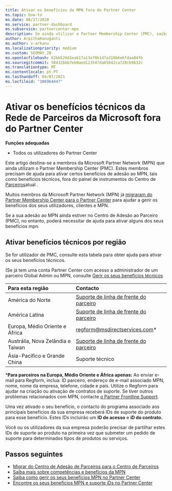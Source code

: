 ```yaml
---
title: Ativar os benefícios da MPN fora do Partner Center
ms.topic: how-to
ms.date: 08/27/2020
ms.service: partner-dashboard
ms.subservice: partnercenter-mpn
description: Se ainda utilizar o Partner Membership Center (PMC), saiba quem contactar para ajudar a ativar os seus benefícios de suporte técnico MPN e dar-lhe iDs de suporte benéficos.
author: ArpithaKanuganti
ms.author: v-arkanu
ms.localizationpriority: medium
ms.custom: SEOMAY.20
ms.openlocfilehash: 62bb526d1eab17a13e70b147a318b6e6fdaa84fb
ms.sourcegitcommit: 58432bbb7eb0aed123547da65642ca728cb9b32c
ms.translationtype: MT
ms.contentlocale: pt-PT
ms.lasthandoff: 04/07/2021
ms.locfileid: "106964447"
---
```

# <a name="activate-microsoft-partner-network-technical-benefits-outside-of-partner-center"></a>Ativar os benefícios técnicos da Rede de Parceiros da Microsoft fora do Partner Center


**Funções adequadas**

- Todos os utilizadores do Partner Center

Este artigo destina-se a membros da Microsoft Partner Network (MPN) que ainda utilizam o Partner Membership Center (PMC). Estes membros precisam de ajuda para ativar certos benefícios de adesão ao MPN, tais como benefícios técnicos, fora do painel de instrumentos do Centro de [Parceiros](https://partner.microsoft.com/dashboard)atual .

Muitos membros da Microsoft Partner Network (MPN) já [migraram do Partner Membership Center para o Partner Center](prepare-pmc-pc-migration.md) para ajudar a gerir os benefícios dos seus utilizadores, clientes e MPN.

Se a sua adesão ao MPN ainda estiver no Centro de Adesão ao Parceiro (PMC), no entanto, poderá necessitar de ajuda para ativar alguns dos seus benefícios mpn.

## <a name="activate-technical-benefits-by-region"></a>Ativar benefícios técnicos por região

Se for utilizador de PMC, consulte esta tabela para obter ajuda para ativar os seus benefícios técnicos.

(Se já tem uma conta Partner Center com acesso a administrador de um parceiro Global Admin ou MPN, consulte [Gerir os seus benefícios técnicos](https://docs.microsoft.com/partner-center/manage-your-partner-network-benefits#manage-technical-benefits)

|Para esta região  | Contacto |
|:--------|:------------|
|América do Norte  | [Suporte de linha de frente do parceiro](https://partner.microsoft.com/support?issueid=300-0042)  |
|América Latina  | [Suporte de linha de frente do parceiro](https://partner.microsoft.com/support?issueid=300-0042)  |
|Europa, Médio Oriente e África  | [regform@msdirectservices.com](mailto:regform@msdirectservices.com)*  |
|Austrália, Nova Zelândia e Taiwan  | [Suporte de linha de frente do parceiro](https://partner.microsoft.com/support?issueid=300-0042)  |
|Ásia-Pacífico e Grande China  | Suporte técnico  |

\***Para parceiros na Europa, Médio Oriente e África apenas:** Ao enviar e-mail para Regform, inclua: ID parceiro, endereço de e-mail associado MPN, nome, nome da empresa, telefone, cidade e país. Utilize o Regform para ajudar na criação ou ativação de contratos de suporte. Se tiver outros problemas relacionados com MPN, contacte [o Partner Frontline Support](https://partner.microsoft.com/support?issueid=300-0042).

Uma vez ativado o seu benefício, o contacto do programa associado aos principais benefícios da sua empresa receberá IDs de suporte do produto para esse benefício. Estes IDs incluirão um **ID de acesso** e **iD do contrato.** 

Você ou os utilizadores da sua empresa poderão precisar de partilhar estes IDs de suporte ao produto na primeira vez que submeter um pedido de suporte para determinados tipos de produtos ou serviços.

## <a name="next-steps"></a>Passos seguintes

- [Migrar do Centro de Adesão de Parceiros para o Centro de Parceiros](prepare-pmc-pc-migration.md)
- [Saiba mais sobre competências e benefícios da MPN](learn-about-competencies.md)
- [Saiba como gerir os seus benefícios MPN no Partner Center](manage-your-partner-network-benefits.md)
- [Encontre os seus benefícios MPN e suporte iDs no Partner Center](mpn-find-benefits.md)
